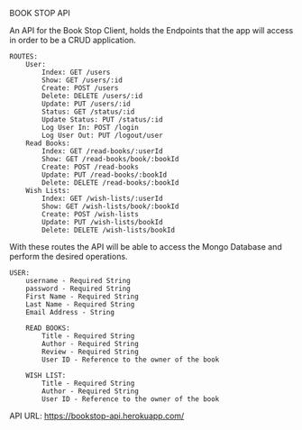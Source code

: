 BOOK STOP API

An API for the Book Stop Client, holds the Endpoints that the app will access in order to be a CRUD application.

    ROUTES:
        User:
            Index: GET /users
            Show: GET /users/:id
            Create: POST /users
            Delete: DELETE /users/:id
            Update: PUT /users/:id
            Status: GET /status/:id
            Update Status: PUT /status/:id
            Log User In: POST /login
            Log User Out: PUT /logout/user
        Read Books:
            Index: GET /read-books/:userId
            Show: GET /read-books/book/:bookId
            Create: POST /read-books
            Update: PUT /read-books/:bookId
            Delete: DELETE /read-books/:bookId
        Wish Lists:
            Index: GET /wish-lists/:userId
            Show: GET /wish-lists/book/:bookId
            Create: POST /wish-lists
            Update: PUT /wish-lists/bookId
            Delete: DELETE /wish-lists/bookId
        
With these routes the API will be able to access the Mongo Database and perform the desired operations.

    USER:
        username - Required String
        password - Required String
        First Name - Required String
        Last Name - Required String
        Email Address - String
    
        READ BOOKS:
            Title - Required String
            Author - Required String
            Review - Required String
            User ID - Reference to the owner of the book

        WISH LIST:
            Title - Required String
            Author - Required String
            User ID - Reference to the owner of the book
            
 API URL: https://bookstop-api.herokuapp.com/

